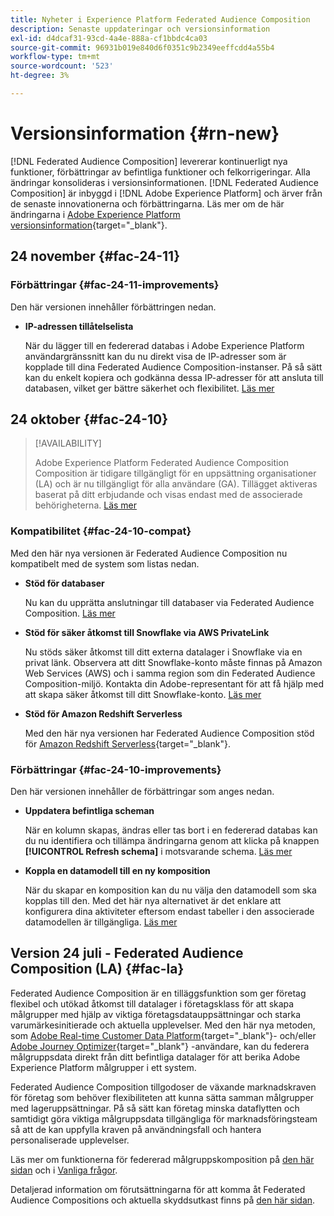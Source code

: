 ```yaml
---
title: Nyheter i Experience Platform Federated Audience Composition
description: Senaste uppdateringar och versionsinformation
exl-id: d4dcaf31-93cd-4a4e-888a-cf1bbdc4ca03
source-git-commit: 96931b019e840d6f0351c9b2349eeffcdd4a55b4
workflow-type: tm+mt
source-wordcount: '523'
ht-degree: 3%

---
```


# Versionsinformation {#rn-new}

[!DNL Federated Audience Composition] levererar kontinuerligt nya funktioner, förbättringar av befintliga funktioner och felkorrigeringar. Alla ändringar konsolideras i versionsinformationen. [!DNL Federated Audience Composition] är inbyggd i [!DNL Adobe Experience Platform] och ärver från de senaste innovationerna och förbättringarna. Läs mer om de här ändringarna i [Adobe Experience Platform versionsinformation](https://experienceleague.adobe.com/docs/experience-platform/release-notes/latest.html){target="_blank"}.

## 24 november {#fac-24-11}

### Förbättringar {#fac-24-11-improvements}

Den här versionen innehåller förbättringen nedan.

* **IP-adressen tillåtelselista**

  När du lägger till en federerad databas i Adobe Experience Platform användargränssnitt kan du nu direkt visa de IP-adresser som är kopplade till dina Federated Audience Composition-instanser. På så sätt kan du enkelt kopiera och godkänna dessa IP-adresser för att ansluta till databasen, vilket ger bättre säkerhet och flexibilitet. [Läs mer](../connections/connections.md)

## 24 oktober {#fac-24-10}

>[!AVAILABILITY]
>
>Adobe Experience Platform Federated Audience Composition Composition är tidigare tillgängligt för en uppsättning organisationer (LA) och är nu tillgängligt för alla användare (GA). Tillägget aktiveras baserat på ditt erbjudande och visas endast med de associerade behörigheterna. [Läs mer](access-prerequisites.md)
>

### Kompatibilitet {#fac-24-10-compat}

Med den här nya versionen är Federated Audience Composition nu kompatibelt med de system som listas nedan.

* **Stöd för databaser**

  Nu kan du upprätta anslutningar till databaser via Federated Audience Composition. [Läs mer](../connections/federated-db.md#databricks)

* **Stöd för säker åtkomst till Snowflake via AWS PrivateLink**

  Nu stöds säker åtkomst till ditt externa datalager i Snowflake via en privat länk. Observera att ditt Snowflake-konto måste finnas på Amazon Web Services (AWS) och i samma region som din Federated Audience Composition-miljö. Kontakta din Adobe-representant för att få hjälp med att skapa säker åtkomst till ditt Snowflake-konto. [Läs mer](../connections/federated-db.md#snowflake)

* **Stöd för Amazon Redshift Serverless**

  Med den här nya versionen har Federated Audience Composition stöd för [Amazon Redshift Serverless](https://aws.amazon.com/redshift/redshift-serverless/){target="_blank"}.

### Förbättringar {#fac-24-10-improvements}

Den här versionen innehåller de förbättringar som anges nedan.

* **Uppdatera befintliga scheman**

  När en kolumn skapas, ändras eller tas bort i en federerad databas kan du nu identifiera och tillämpa ändringarna genom att klicka på knappen **[!UICONTROL Refresh schema]** i motsvarande schema. [Läs mer](../customer/schemas.md#schema-refresh)

* **Koppla en datamodell till en ny komposition**

  När du skapar en komposition kan du nu välja den datamodell som ska kopplas till den. Med det här nya alternativet är det enklare att konfigurera dina aktiviteter eftersom endast tabeller i den associerade datamodellen är tillgängliga. [Läs mer](../compositions/create-composition.md)

## Version 24 juli - Federated Audience Composition (LA) {#fac-la}

Federated Audience Composition är en tilläggsfunktion som ger företag flexibel och utökad åtkomst till datalager i företagsklass för att skapa målgrupper med hjälp av viktiga företagsdatauppsättningar och starka varumärkesinitierade och aktuella upplevelser. Med den här nya metoden, som [Adobe Real-time Customer Data Platform](https://experienceleague.adobe.com/en/docs/experience-platform/segmentation/home){target="_blank"}- och/eller [Adobe Journey Optimizer](https://experienceleague.adobe.com/en/docs/journey-optimizer/using/ajo-home){target="_blank"} -användare, kan du federera målgruppsdata direkt från ditt befintliga datalager för att berika Adobe Experience Platform målgrupper i ett system.

Federated Audience Composition tillgodoser de växande marknadskraven för företag som behöver flexibiliteten att kunna sätta samman målgrupper med lageruppsättningar. På så sätt kan företag minska dataflytten och samtidigt göra viktiga målgruppsdata tillgängliga för marknadsföringsteam så att de kan uppfylla kraven på användningsfall och hantera personaliserade upplevelser. 

Läs mer om funktionerna för federerad målgruppskomposition på [den här sidan](get-started.md) och i [Vanliga frågor](faq.md).

Detaljerad information om förutsättningarna för att komma åt Federated Audience Compositions och aktuella skyddsutkast finns på [den här sidan](access-prerequisites.md).

